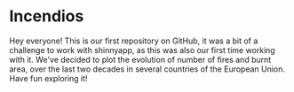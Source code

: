 # Incendios

Hey everyone! This is our first repository on GitHub, it was a bit of a challenge to work with shinnyapp, as this was also our first time working with it.
We've decided to plot the evolution of number of fires and burnt area, over the last two decades in several countries of the European Union. Have fun exploring it!

